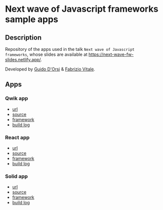 # Next wave of Javascript frameworks sample apps

## Description

Repository of the apps used in the talk `Next wave of Javascript frameworks`, whose slides
are available at https://next-wave-fw-slides.netlify.app/.

Developed by [Guido D'Orsi](https://github.com/gdorsi) & [Fabrizio Vitale](https://github.com/FaberVitale).

## Apps

### Qwik app

- [url](https://next-wave-fw-qwik.netlify.app/)
- [source](https://github.com/FaberVitale/next-frameworks-sample-app/tree/qwik)
- [framework](https://github.com/BuilderIO/qwik)
- [build log](https://github.com/FaberVitale/next-frameworks-sample-app/pull/3#issue-1405193933)

### React app

- [url](https://next-wave-fw-react.netlify.app/)
- [source](https://github.com/FaberVitale/next-frameworks-sample-app/tree/reactjs)
- [framework](https://reactjs.org/)
- [build log](https://github.com/FaberVitale/next-frameworks-sample-app/pull/2#issue-1401913265)

### Solid app

- [url](https://next-wave-fw-solid.netlify.app/)
- [source](https://github.com/FaberVitale/next-frameworks-sample-app/tree/solidjs)
- [framework](https://www.solidjs.com/)
- [build log](https://github.com/FaberVitale/next-frameworks-sample-app/pull/1#issue-1397342181)
